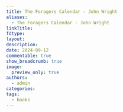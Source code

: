 ```yaml
---
title: The Foragers Calendar - John Wright
aliases:
  - The Foragers Calendar - John Wright
linkTitle: 
fdtype: 
layout: 
description: 
date: 2024-09-12
commentable: true
show_breadcrumb: true
image:
  preview_only: true
authors:
  - admin
categories: 
tags:
  - books
---
```



